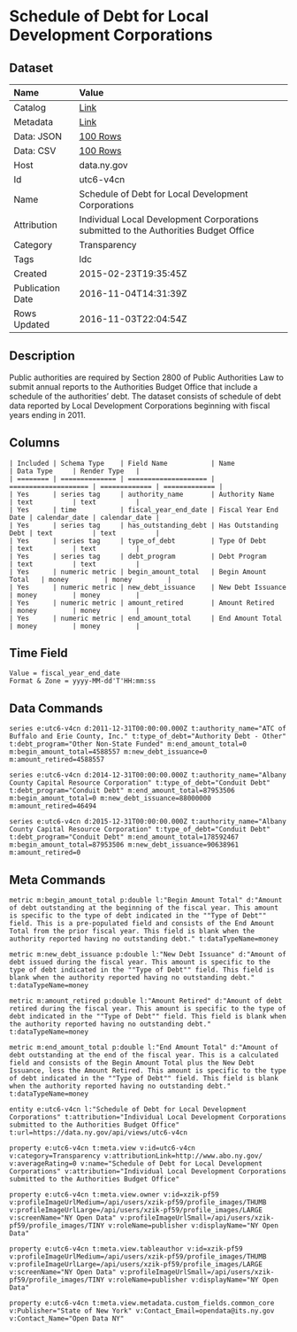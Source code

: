 # Schedule of Debt for Local Development Corporations

## Dataset

| Name | Value |
| :--- | :---- |
| Catalog | [Link](https://catalog.data.gov/dataset/schedule-of-debt-for-local-development-corporations) |
| Metadata | [Link](https://data.ny.gov/api/views/utc6-v4cn) |
| Data: JSON | [100 Rows](https://data.ny.gov/api/views/utc6-v4cn/rows.json?max_rows=100) |
| Data: CSV | [100 Rows](https://data.ny.gov/api/views/utc6-v4cn/rows.csv?max_rows=100) |
| Host | data.ny.gov |
| Id | utc6-v4cn |
| Name | Schedule of Debt for Local Development Corporations |
| Attribution | Individual Local Development Corporations submitted to the Authorities Budget Office |
| Category | Transparency |
| Tags | ldc |
| Created | 2015-02-23T19:35:45Z |
| Publication Date | 2016-11-04T14:31:39Z |
| Rows Updated | 2016-11-03T22:04:54Z |

## Description

Public authorities are required by Section 2800 of Public Authorities Law to submit annual reports to the Authorities Budget Office that include a schedule of the authorities’ debt.  The dataset consists of schedule of debt data reported by Local Development Corporations beginning with fiscal years ending in 2011.

## Columns

```ls
| Included | Schema Type    | Field Name           | Name                 | Data Type     | Render Type   |
| ======== | ============== | ==================== | ==================== | ============= | ============= |
| Yes      | series tag     | authority_name       | Authority Name       | text          | text          |
| Yes      | time           | fiscal_year_end_date | Fiscal Year End Date | calendar_date | calendar_date |
| Yes      | series tag     | has_outstanding_debt | Has Outstanding Debt | text          | text          |
| Yes      | series tag     | type_of_debt         | Type Of Debt         | text          | text          |
| Yes      | series tag     | debt_program         | Debt Program         | text          | text          |
| Yes      | numeric metric | begin_amount_total   | Begin Amount Total   | money         | money         |
| Yes      | numeric metric | new_debt_issuance    | New Debt Issuance    | money         | money         |
| Yes      | numeric metric | amount_retired       | Amount Retired       | money         | money         |
| Yes      | numeric metric | end_amount_total     | End Amount Total     | money         | money         |
```

## Time Field

```ls
Value = fiscal_year_end_date
Format & Zone = yyyy-MM-dd'T'HH:mm:ss
```

## Data Commands

```ls
series e:utc6-v4cn d:2011-12-31T00:00:00.000Z t:authority_name="ATC of Buffalo and Erie County, Inc." t:type_of_debt="Authority Debt - Other" t:debt_program="Other Non-State Funded" m:end_amount_total=0 m:begin_amount_total=4588557 m:new_debt_issuance=0 m:amount_retired=4588557

series e:utc6-v4cn d:2014-12-31T00:00:00.000Z t:authority_name="Albany County Capital Resource Corporation" t:type_of_debt="Conduit Debt" t:debt_program="Conduit Debt" m:end_amount_total=87953506 m:begin_amount_total=0 m:new_debt_issuance=88000000 m:amount_retired=46494

series e:utc6-v4cn d:2015-12-31T00:00:00.000Z t:authority_name="Albany County Capital Resource Corporation" t:type_of_debt="Conduit Debt" t:debt_program="Conduit Debt" m:end_amount_total=178592467 m:begin_amount_total=87953506 m:new_debt_issuance=90638961 m:amount_retired=0
```

## Meta Commands

```ls
metric m:begin_amount_total p:double l:"Begin Amount Total" d:"Amount of debt outstanding at the beginning of the fiscal year. This amount is specific to the type of debt indicated in the ""Type of Debt"" field. This is a pre-populated field and consists of the End Amount Total from the prior fiscal year. This field is blank when the authority reported having no outstanding debt." t:dataTypeName=money

metric m:new_debt_issuance p:double l:"New Debt Issuance" d:"Amount of debt issued during the fiscal year. This amount is specific to the type of debt indicated in the ""Type of Debt"" field. This field is blank when the authority reported having no outstanding debt." t:dataTypeName=money

metric m:amount_retired p:double l:"Amount Retired" d:"Amount of debt retired during the fiscal year. This amount is specific to the type of debt indicated in the ""Type of Debt"" field. This field is blank when the authority reported having no outstanding debt." t:dataTypeName=money

metric m:end_amount_total p:double l:"End Amount Total" d:"Amount of debt outstanding at the end of the fiscal year. This is a calculated field and consists of the Begin Amount Total plus the New Debt Issuance, less the Amount Retired. This amount is specific to the type of debt indicated in the ""Type of Debt"" field. This field is blank when the authority reported having no outstanding debt." t:dataTypeName=money

entity e:utc6-v4cn l:"Schedule of Debt for Local Development Corporations" t:attribution="Individual Local Development Corporations submitted to the Authorities Budget Office" t:url=https://data.ny.gov/api/views/utc6-v4cn

property e:utc6-v4cn t:meta.view v:id=utc6-v4cn v:category=Transparency v:attributionLink=http://www.abo.ny.gov/ v:averageRating=0 v:name="Schedule of Debt for Local Development Corporations" v:attribution="Individual Local Development Corporations submitted to the Authorities Budget Office"

property e:utc6-v4cn t:meta.view.owner v:id=xzik-pf59 v:profileImageUrlMedium=/api/users/xzik-pf59/profile_images/THUMB v:profileImageUrlLarge=/api/users/xzik-pf59/profile_images/LARGE v:screenName="NY Open Data" v:profileImageUrlSmall=/api/users/xzik-pf59/profile_images/TINY v:roleName=publisher v:displayName="NY Open Data"

property e:utc6-v4cn t:meta.view.tableauthor v:id=xzik-pf59 v:profileImageUrlMedium=/api/users/xzik-pf59/profile_images/THUMB v:profileImageUrlLarge=/api/users/xzik-pf59/profile_images/LARGE v:screenName="NY Open Data" v:profileImageUrlSmall=/api/users/xzik-pf59/profile_images/TINY v:roleName=publisher v:displayName="NY Open Data"

property e:utc6-v4cn t:meta.view.metadata.custom_fields.common_core v:Publisher="State of New York" v:Contact_Email=opendata@its.ny.gov v:Contact_Name="Open Data NY"
```
